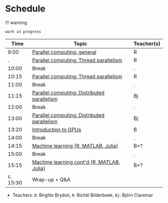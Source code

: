 # Schedule

!!! warning

    work in progress

<!-- markdownlint-disable MD013 --><!-- Tables cannot be split up over lines, hence will break 80 characters per line -->

Time  | Topic                                                                            | Teacher(s)
------|----------------------------------------------------------------------------------|-----------
9:00  | [Parallel computing: general](parallel_computing/README.md)                      | R
.     | [Parallel computing: Thread parallelism](thread_parallelism/README.md)           | R
10:00 | Break                                                                            | .
10:15 | [Parallel computing: Thread parallelism](thread_parallelism/README.md)           | R
11:00 | Break                                                                            | .
11:15 | [Parallel computing: Distributed parallelism](distributed_parallelism/README.md) | Bj
12:00 | Break                                                                            | .
13:00 | [Parallel computing: Distributed parallelism](distributed_parallelism/README.md) | Bj
13:20 | [Introduction to GPUs](gpus.md)                                                  | B 
14:00 | Break                                                                            | .
14:15 | [Machine learning (R, MATLAB, Julia)](ML.md)                                     | B+?
15:00 | Break                                                                            | .
15:15 | [Machine learning cont'd (R, MATLAB, Julia)](ML.md)                              | B+?
c. 15:30  | Wrap-up + Q&A


<!-- markdownlint-enable MD013 -->

- Teachers: `B`: Birgitte Brydsö, `R`: Richèl Bilderbeek, `Bj`: Björn Claremar
